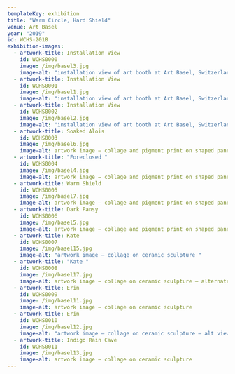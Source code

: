 ```yaml
---
templateKey: exhibition
title: "Warm Circle, Hard Shield"
venue: Art Basel
year: "2019"
id: WCHS-2018
exhibition-images:
  - artwork-title: Installation View
    id: WCHS0000
    image: /img/basel3.jpg
    image-alt: "installation view of art booth at Art Basel, Switzerland "
  - artwork-title: Installation View
    id: WCHS0001
    image: /img/basel1.jpg
    image-alt: "installation view of art booth at Art Basel, Switzerland "
  - artwork-title: Installation View
    id: WCHS0002
    image: /img/basel2.jpg
    image-alt: "installation view of art booth at Art Basel, Switzerland "
  - artwork-title: Soaked Alois
    id: WCHS0003
    image: /img/basel6.jpg
    image-alt: artwork image – collage and pigment print on shaped panel
  - artwork-title: "Foreclosed "
    id: WCHS0004
    image: /img/basel4.jpg
    image-alt: artwork image – collage and pigment print on shaped panel
  - artwork-title: Warm Shield
    id: WCHS0005
    image: /img/basel7.jpg
    image-alt: artwork image – collage and pigment print on shaped panel
  - artwork-title: Dark Pansy
    id: WCHS0006
    image: /img/basel5.jpg
    image-alt: artwork image – collage and pigment print on shaped panel
  - artwork-title: Kate
    id: WCHS0007
    image: /img/basel15.jpg
    image-alt: "artwork image – collage on ceramic sculpture "
  - artwork-title: "Kate "
    id: WCHS0008
    image: /img/basel17.jpg
    image-alt: artwork image – collage on ceramic sculpture – alternate view
  - artwork-title: Erin
    id: WCHS0009
    image: /img/basel11.jpg
    image-alt: artwork image – collage on ceramic sculpture
  - artwork-title: Erin
    id: WCHS0010
    image: /img/basel12.jpg
    image-alt: "artwork image – collage on ceramic sculpture – alt view "
  - artwork-title: Indigo Rain Cave
    id: WCHS0011
    image: /img/basel13.jpg
    image-alt: artwork image – collage on ceramic sculpture
---
```

